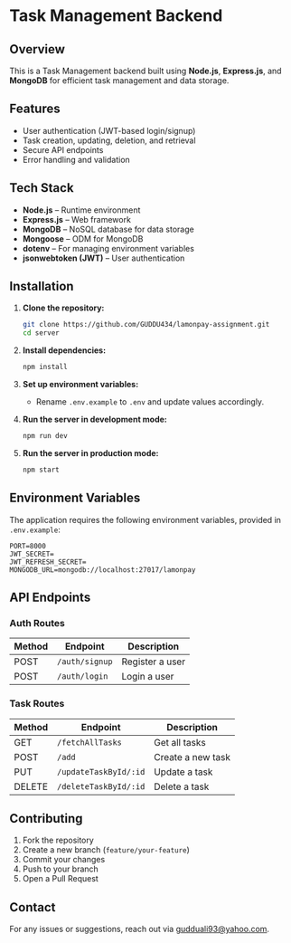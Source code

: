 # Task Management Backend

## Overview
This is a Task Management backend built using **Node.js**, **Express.js**, and **MongoDB** for efficient task management and data storage.

## Features
- User authentication (JWT-based login/signup)
- Task creation, updating, deletion, and retrieval
- Secure API endpoints
- Error handling and validation

## Tech Stack
- **Node.js** – Runtime environment
- **Express.js** – Web framework
- **MongoDB** – NoSQL database for data storage
- **Mongoose** – ODM for MongoDB
- **dotenv** – For managing environment variables
- **jsonwebtoken (JWT)** – User authentication

## Installation

1. **Clone the repository:**
   ```sh
   git clone https://github.com/GUDDU434/lamonpay-assignment.git
   cd server
   ```

2. **Install dependencies:**
   ```sh
   npm install
   ```

3. **Set up environment variables:**
   - Rename `.env.example` to `.env` and update values accordingly.

4. **Run the server in development mode:**
   ```sh
   npm run dev
   ```

5. **Run the server in production mode:**
   ```sh
   npm start
   ```

## Environment Variables
The application requires the following environment variables, provided in `.env.example`:

```env
PORT=8000
JWT_SECRET=
JWT_REFRESH_SECRET=
MONGODB_URL=mongodb://localhost:27017/lamonpay
``` 

## API Endpoints
### **Auth Routes**
| Method | Endpoint          | Description        |
|--------|------------------|--------------------|
| POST   | `/auth/signup` | Register a user   |
| POST   | `/auth/login`  | Login a user      |

### **Task Routes**
| Method | Endpoint           | Description            |
|--------|-------------------|------------------------|
| GET    | `/fetchAllTasks`      | Get all tasks         |
| POST   | `/add`      | Create a new task     |
| PUT    | `/updateTaskById/:id`  | Update a task         |
| DELETE | `/deleteTaskById/:id`  | Delete a task         |

## Contributing
1. Fork the repository
2. Create a new branch (`feature/your-feature`)
3. Commit your changes
4. Push to your branch
5. Open a Pull Request

## Contact
For any issues or suggestions, reach out via [gudduali93@yahoo.com](mailto:gudduali93@yahoo.com).

